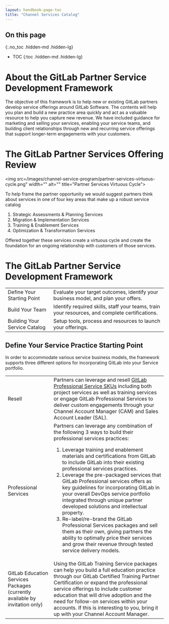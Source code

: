 ```yaml
---
layout: handbook-page-toc
title: "Channel Services Catalog"
---
```


## On this page
{:.no_toc .hidden-md .hidden-lg}

- TOC
{:toc .hidden-md .hidden-lg}
# About the GitLab Partner Service Development Framework

The objective of this framework is to help new or existing GitLab partners develop service offerings around GitLab Software. The contents will help you plan and build a new practice area quickly and act as a valuable resource to help you capture new revenue.  We have included guidance for marketing and selling your services, enabling your service teams, and building client relationships through new and recurring service offerings that support longer-term engagements with your customers. 


# The GitLab Partner Services Offering Review

<img src=/images/channel-service-program/partner-services-virtuous-cycle.png" width="" alt="" title="Partner Services Virtuous Cycle">

To help frame the partner opportunity we would suggest partners think about services in one of four key areas that make up a robust service catalog

1. Strategic Assessments & Planning Services
2. Migration & Implementation Services
3. Training & Enablement Services
4. Optimization & Transformation Services

Offered together these services create a virtuous cycle and create the foundation for an ongoing relationship with customers of those services.


# The GitLab Partner Service Development Framework

<table>
  <tr>
   <td>Define Your Starting Point
   </td>
   <td>Evaluate your target outcomes, identify your business model, and plan your offers.
   </td>
  </tr>
  <tr>
   <td>Build Your Team
   </td>
   <td>Identify required skills, staff your teams, train your resources, and complete certifications. 
   </td>
  </tr>
  <tr>
   <td>Building Your Service Catalog
   </td>
   <td>Setup tools, process and resources to launch your offerings.
   </td>
  </tr>
</table>

## Define Your Service Practice Starting Point 

In order to accommodate various service business models, the framework supports three different options for incorporating GitLab into your Service portfolio. 

<table>
  <tr>
   <td>Resell
   </td>
   <td>Partners can  leverage and resell <a href="https://about.gitlab.com/services/catalog/">GitLab Professional Service SKUs</a> including both project services as well as training services or engage GitLab Professional Services to deliver custom engagements through your Channel Account Manager (CAM) and Sales Account Leader (SAL). 
   </td>
  </tr>
  <tr>
   <td>Professional Services
   </td>
   <td>Partners can leverage any combination of the following 3 ways to build their professional services practices:
<ol>

<li>Leverage training and enablement materials and certifications from GitLab to include GitLab into their existing professional services practices.

<li>Leverage the pre-packaged services that GitLab Professional services offers as key guidelines for incorporating GitLab in your overall DevOps service portfolio integrated through unique partner developed solutions and intellectual property. 

<li>Re-label/re-brand the GitLab Professional Services packages and sell them as their own, giving partners the ability to optimally price their services and grow their revenue through tested service delivery models. 
</li>
</ol>
   </td>
  </tr>
  <tr>
   <td>GitLab Education Services Packages (currently available by invitation only)
   </td>
   <td>Using the GitLab Training Service packages can help you build a full education practice through our GitLab Certified Training Partner Certification or expand the professional service offerings to include customer education that will drive adoption and the need for follow-on services within your accounts.  If this is interesting to you, bring it up with your Channel Account Manager.
   </td>
  </tr>
</table>
